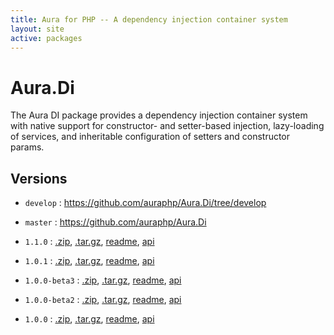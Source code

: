 ```yaml
---
title: Aura for PHP -- A dependency injection container system
layout: site
active: packages
---
```


Aura.Di
=======

The Aura DI package provides a dependency injection container system with native support for constructor- and setter-based injection, lazy-loading of services, and inheritable configuration of setters and constructor params.

Versions
--------

- `develop` : <https://github.com/auraphp/Aura.Di/tree/develop>

- `master` : <https://github.com/auraphp/Aura.Di>

- `1.1.0` : [.zip](https://github.com/auraphp/Aura.Di/zipball/1.1.0), [.tar.gz](https://github.com/auraphp/Aura.Di/tarball/1.1.0), [readme](1.1.0/), [api](1.1.0/api/)

- `1.0.1` : [.zip](https://github.com/auraphp/Aura.Di/zipball/1.0.1), [.tar.gz](https://github.com/auraphp/Aura.Di/tarball/1.0.1), [readme](1.0.1/), [api](1.0.1/api/)

- `1.0.0-beta3` : [.zip](https://github.com/auraphp/Aura.Di/zipball/1.0.0-beta3), [.tar.gz](https://github.com/auraphp/Aura.Di/tarball/1.0.0-beta3), [readme](1.0.0-beta3/), [api](1.0.0-beta3/api/)

- `1.0.0-beta2` : [.zip](https://github.com/auraphp/Aura.Di/zipball/1.0.0-beta2), [.tar.gz](https://github.com/auraphp/Aura.Di/tarball/1.0.0-beta2), [readme](1.0.0-beta2/), [api](1.0.0-beta2/api/)

- `1.0.0` : [.zip](https://github.com/auraphp/Aura.Di/zipball/1.0.0), [.tar.gz](https://github.com/auraphp/Aura.Di/tarball/1.0.0), [readme](1.0.0/), [api](1.0.0/api/)

